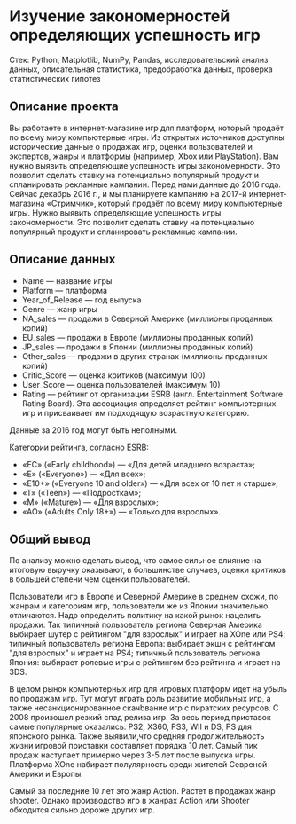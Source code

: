 # Изучение закономерностей определяющих успешность игр

Стек: Python, Matplotlib, NumPy, Pandas, исследовательский анализ данных, описательная статистика, предобработка данных, проверка статистических гипотез

## Описание проекта
Вы работаете в интернет-магазине игр для платформ, который продаёт по всему миру компьютерные игры. Из открытых источников доступны исторические данные о продажах игр, оценки пользователей и экспертов, жанры и платформы (например, Xbox или PlayStation). Вам нужно выявить определяющие успешность игры закономерности. Это позволит сделать ставку на потенциально популярный продукт и спланировать рекламные кампании. Перед нами данные до 2016 года. Сейчас декабрь 2016 г., и мы планируете кампанию на 2017-й интернет-магазина «Стримчик», который продаёт по всему миру компьютерные игры. Нужно выявить определяющие успешность игры закономерности. Это позволит сделать ставку на потенциально популярный продукт и спланировать рекламные кампании. 

## Описание данных

- Name — название игры
- Platform — платформа
- Year_of_Release — год выпуска
- Genre — жанр игры
- NA_sales — продажи в Северной Америке (миллионы проданных копий)
- EU_sales — продажи в Европе (миллионы проданных копий)
- JP_sales — продажи в Японии (миллионы проданных копий)
- Other_sales — продажи в других странах (миллионы проданных копий)
- Critic_Score — оценка критиков (максимум 100)
- User_Score — оценка пользователей (максимум 10)
- Rating — рейтинг от организации ESRB (англ. Entertainment Software Rating Board). Эта ассоциация определяет рейтинг компьютерных игр и присваивает им подходящую возрастную категорию.

Данные за 2016 год могут быть неполными.

Категории рейтинга, согласно ESRB:

- «EC» («Early childhood») — «Для детей младшего возраста»;
- «E» («Everyone») — «Для всех»;
- «E10+» («Everyone 10 and older») — «Для всех от 10 лет и старше»;
- «T» («Teen») — «Подросткам»;
- «M» («Mature») — «Для взрослых»;
- «AO» («Adults Only 18+») — «Только для взрослых».

## Общий вывод
По анализу можно сделать вывод, что самое сильное влияние на итоговую выручку оказывают, в большинстве случаев, оценки критиков в большей степени чем оценки пользователей.

Пользователи игр в Европе и Северной Америке в среднем схожи, по жанрам и категориям игр, пользователи же из Японии значительно отличаются. Надо определить политику на какой рынок нацелить продажи. Так типичный пользователь региона Северная Америка выбирает шутер с рейтингом "для взрослых" и играет на XOne или PS4; типичный пользователь региона Европа: выбирает экшн с рейтингом "для взрослых" и играет на PS4; типичный пользователь региона Япония: выбирает ролевые игры с рейтингом без рейтинга и играет на 3DS.

В целом рынок компьютерных игр для игровых платформ идет на убыль по продажам игр. Тут могут играть роль развитие мобильных игр, а также несанкционированное скачbвание игр с пиратских ресурсов. С 2008 произошел резкий спад релиза игр. За весь период приставок самые популярные оказались: PS2, X360, PS3, WII и DS, PS для японского рынка. Также выявили,что средняя продолжительность жизни игровой приставки составляет порядка 10 лет. Самый пик продаж наступает примерно через 3-5 лет после выпуска игры. Платформа XOne набирает полулярность среди жителей Севреной Америки и Европы.

Самый за последние 10 лет это жанр Action. Растет в продажах жанр shooter. Однако производство игр в жанрах Action или Shooter обходится сильно дороже других игр.

